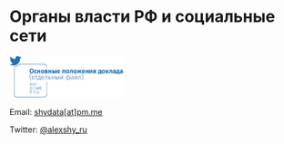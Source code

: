 # Органы власти РФ и социальные сети

<a href="https://github.com/shydata/govnets/blob/main/govnetsreport-2020-alexshy-EXECUTIVESUMMARY.pdf"><img src="https://github.com/shydata/govnets/blob/main/_exec-summ.png" width="200" alt="Основные положения доклада"></a>

Email: [shydata[at]pm.me](mailto:shydata@pm.me)

Twitter: [@alexshy_ru](https://twitter.com/alexshy_ru)
